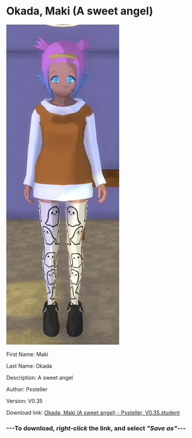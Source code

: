 # Okada, Maki (A sweet angel)

<img src = "https://raw.githubusercontent.com/Arbiter1223/Daigaku-Gurashi-Custom-Students/master/Students/Files/Okada%2C%20Maki%20(A%20sweet%20angel).png">

First Name: Maki

Last Name: Okada

Description: A sweet angel

Author: Pxsteller

Version: V0.35

Download link: <a href="https://raw.githubusercontent.com/Arbiter1223/Daigaku-Gurashi-Custom-Students/master/Students/Files/Okada%2C%20Maki%20(A%20sweet%20angel)%20-%20Pxsteller%2C%20V0.35.student">Okada, Maki (A sweet angel) - Pxsteller, V0.35.student</a>

### ---**To download, _right-click_ the link, and select _"Save as"_**---
